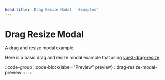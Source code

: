```yaml
---
head.title: 'Drag Resize Modal | Examples'
---
```


# Drag Resize Modal

A drag and resize modal example.

Here is a basic drag and resize modal example that using [vue3-drag-resize](https://github.com/kirillmurashov/vue-drag-resize/tree/vue3).

::code-group
  ::code-block{label="Preview" preview}
    ::drag-resize-modal-preview
    ::
  ::
::